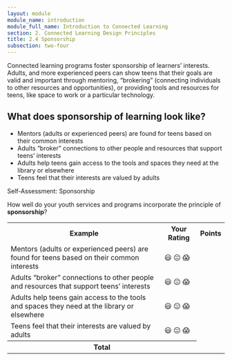 ```yaml
---
layout: module
module_name: introduction
module_full_name: Introduction to Connected Learning
section: 2. Connected Learning Design Principles
title: 2.4 Sponsorship
subsection: two-four
---
```


Connected learning programs foster sponsorship of learners’ interests. Adults, and more experienced peers can show teens that their goals are valid and important through mentoring, “brokering” (connecting individuals to other resources and opportunities), or providing tools and resources for teens, like space to work or a particular technology.

## What does sponsorship of learning look like? 
* Mentors (adults or experienced peers) are found for teens based on their common interests
* Adults “broker” connections to other people and resources that support teens’ interests
* Adults help teens gain access to the tools and spaces they need at the library or elsewhere
* Teens feel that their interests are valued by adults

<div class="reflection">
	<p>Self-Assessment: Sponsorship</p>
	<p>How well do your youth services and programs incorporate the principle of <b>sponsorship</b>?</p>
	<table class="worksheet">
		<tr>
			<th>Example</th>
			<th>Your Rating</th>
			<th>Points</th>
		</tr>
		<tr>
			<td>Mentors (adults or experienced peers) are found for teens based on their common interests</td>
			<td>😃 😐 😱</td>
			<td></td>
		</tr>
		<tr>
			<td>Adults “broker” connections to other people and resources that support teens’ interests</td>
			<td>😃 😐 😱</td>
			<td></td>
		</tr>
		<tr>
			<td>Adults help teens gain access to the tools and spaces they need at the library or elsewhere</td>
			<td>😃 😐 😱</td>
			<td></td>
		</tr>
		<tr>
			<td>Teens feel that their interests are valued by adults</td>
			<td>😃 😐 😱</td>
			<td></td>
		</tr>
		<tr>
			<th colspan="2">Total</th>
			<td></td>
		</tr>
	</table>
</div>